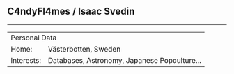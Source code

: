 ## C4ndyFl4mes / Isaac Svedin
***
<!--
**C4ndyFl4mes/C4ndyFl4mes** is a ✨ _special_ ✨ repository because its `README.md` (this file) appears on your GitHub profile.

Here are some ideas to get you started:

- 🔭 I’m currently working on ...
- 🌱 I’m currently learning ...
- 👯 I’m looking to collaborate on ...
- 🤔 I’m looking for help with ...
- 💬 Ask me about ...
- 📫 How to reach me: ...
- 😄 Pronouns: ...
- ⚡ Fun fact: ...
-->

<table>
    <tr>
        <td colspan="2">Personal Data</td>
    </tr>
    <tr>
        <td>Home:</td>
        <td>Västerbotten, Sweden</td>
    </tr>
    <tr>
        <td>Interests:</td>
        <td>Databases, Astronomy, Japanese Popculture...</td>
    </tr>
</table>